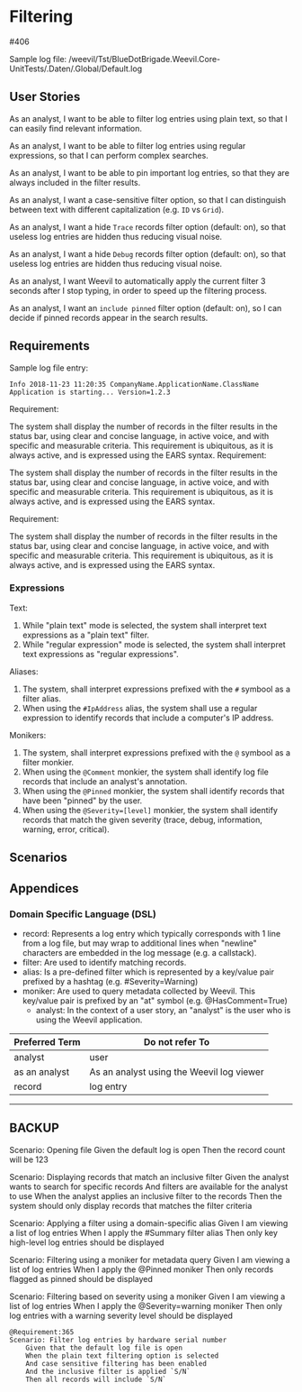 ﻿# Filtering

#406

Sample log file: /weevil/Tst/BlueDotBrigade.Weevil.Core-UnitTests/.Daten/.Global/Default.log

## User Stories

As an analyst, I want to be able to filter log entries using plain text, so that I can easily find relevant information.

As an analyst, I want to be able to filter log entries using regular expressions, so that I can perform complex searches.

As an analyst, I want to be able to pin important log entries, so that they are always included in the filter results.

As an analyst, I want a case-sensitive filter option, so that I can distinguish between text with different capitalization (e.g. `ID` vs `Grid`).

As an analyst, I want a hide `Trace` records filter option (default: on), so that useless log entries are hidden thus reducing visual noise.

As an analyst, I want a hide `Debug` records filter option (default: on), so that useless log entries are hidden thus reducing visual noise.

As an analyst, I want Weevil to automatically apply the current filter 3 seconds after I stop typing, in order to speed up the filtering process.

As an analyst, I want an `include pinned` filter option (default: on), so I can decide if pinned records appear in the search results.

## Requirements

Sample log file entry:

```
Info 2018-11-23 11:20:35 CompanyName.ApplicationName.ClassName Application is starting... Version=1.2.3
```


Requirement:

The system shall display the number of records in the filter results in the status bar, using clear and concise language, in active voice, and with specific and measurable criteria. This requirement is ubiquitous, as it is always active, and is expressed using the EARS syntax.
Requirement:

The system shall display the number of records in the filter results in the status bar, using clear and concise language, in active voice, and with specific and measurable criteria. This requirement is ubiquitous, as it is always active, and is expressed using the EARS syntax.

Requirement:

The system shall display the number of records in the filter results in the status bar, using clear and concise language, in active voice, and with specific and measurable criteria. This requirement is ubiquitous, as it is always active, and is expressed using the EARS syntax.

### Expressions

Text:

1. While "plain text" mode is selected, the system shall interpret text expressions as a "plain text" filter.
2. While "regular expression" mode is selected, the system shall interpret text expressions as "regular expressions".

Aliases:

1. The system, shall interpret expressions prefixed with the `#` symbool as a filter alias.
2. When using the `#IpAddress` alias, the system shall use a regular expression to identify records that include a computer's IP address.

Monikers:

1. The system, shall interpret expressions prefixed with the `@` symbool as a filter monkier.
2. When using the `@Comment` monkier, the system shall identify log file records that include an analyst's annotation.
3. When using the `@Pinned` monkier, the system shall identify records that have been "pinned" by the user.
4. When using the `@Severity=[level]` monkier, the system shall identify records that match the given severity (trace, debug, information, warning, error, critical).

## Scenarios

## Appendices

### Domain Specific Language (DSL)

- record: Represents a log entry which typically corresponds with 1 line from a log file, but may wrap to additional lines when "newline" characters are embedded in the log message (e.g. a callstack).
- filter: Are used to identify matching records.
- alias: Is a pre-defined filter which is represented by a key/value pair prefixed by a hashtag (e.g. #Severity=Warning)
- moniker: Are used to query metadata collected by Weevil. This key/value pair is prefixed by an "at" symbol (e.g. @HasComment=True)
  - analyst: In the context of a user story, an "analyst" is the user who is using the Weevil application.

| Preferred Term | Do not refer To                           |
| -------------- | ----------------------------------------- |
| analyst        | user                                      |
| as an analyst  | As an analyst using the Weevil log viewer |
| record         | log entry                                 |


----

## BACKUP

Scenario: Opening file
    Given the default log is open
    Then the record count will be 123

  Scenario: Displaying records that match an inclusive filter
    Given the analyst wants to search for specific records
    And filters are available for the analyst to use
    When the analyst applies an inclusive filter to the records
    Then the system should only display records that matches the filter criteria

  Scenario: Applying a filter using a domain-specific alias
    Given I am viewing a list of log entries
    When I apply the #Summary filter alias
    Then only key high-level log entries should be displayed

  Scenario: Filtering using a moniker for metadata query
    Given I am viewing a list of log entries
    When I apply the @Pinned moniker
    Then only records flagged as pinned should be displayed

  Scenario: Filtering based on severity using a moniker
    Given I am viewing a list of log entries
    When I apply the @Severity=warning moniker
    Then only log entries with a warning severity level should be displayed

```Gherkin
@Requirement:365
Scenario: Filter log entries by hardware serial number
	Given that the default log file is open
	When the plain text filtering option is selected
	And case sensitive filtering has been enabled
	And the inclusive filter is applied `S/N`
	Then all records will include `S/N`
```